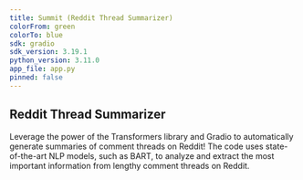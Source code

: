 ```yaml
---
title: Summit (Reddit Thread Summarizer)
colorFrom: green
colorTo: blue
sdk: gradio
sdk_version: 3.19.1
python_version: 3.11.0
app_file: app.py
pinned: false
---
```


## Reddit Thread Summarizer

Leverage the power of the Transformers library and Gradio to automatically generate summaries of comment threads on Reddit! The code uses state-of-the-art NLP models, such as BART, to analyze and extract the most important information from lengthy comment threads on Reddit.
